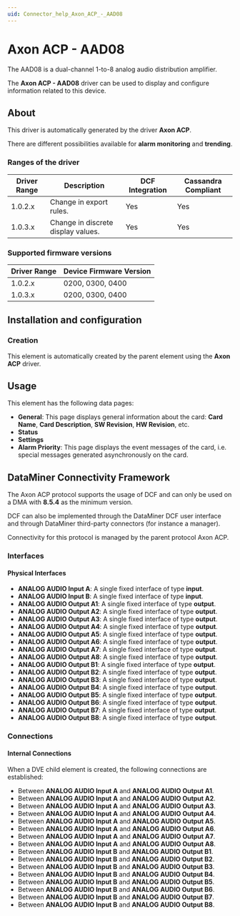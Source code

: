 ```yaml
---
uid: Connector_help_Axon_ACP_-_AAD08
---
```


# Axon ACP - AAD08

The AAD08 is a dual-channel 1-to-8 analog audio distribution amplifier.

The **Axon ACP - AAD08** driver can be used to display and configure information related to this device.

## About

This driver is automatically generated by the driver **Axon ACP**.

There are different possibilities available for **alarm monitoring** and **trending**.

### Ranges of the driver

| **Driver Range** | **Description**                    | **DCF Integration** | **Cassandra Compliant** |
|------------------|------------------------------------|---------------------|-------------------------|
| 1.0.2.x          | Change in export rules.            | Yes                 | Yes                     |
| 1.0.3.x          | Change in discrete display values. | Yes                 | Yes                     |

### Supported firmware versions

| **Driver Range** | **Device Firmware Version** |
|------------------|-----------------------------|
| 1.0.2.x          | 0200, 0300, 0400            |
| 1.0.3.x          | 0200, 0300, 0400            |

## Installation and configuration

### Creation

This element is automatically created by the parent element using the **Axon ACP** driver.

## Usage

This element has the following data pages:

- **General**: This page displays general information about the card: **Card Name**, **Card Description**, **SW Revision**, **HW Revision**, etc.
- **Status**
- **Settings**
- **Alarm Priority**: This page displays the event messages of the card, i.e. special messages generated asynchronously on the card.

## DataMiner Connectivity Framework

The Axon ACP protocol supports the usage of DCF and can only be used on a DMA with **8.5.4** as the minimum version.

DCF can also be implemented through the DataMiner DCF user interface and through DataMiner third-party connectors (for instance a manager).

Connectivity for this protocol is managed by the parent protocol Axon ACP.

### Interfaces

#### Physical Interfaces

- **ANALOG AUDIO Input A**: A single fixed interface of type **input**.
- **ANALOG AUDIO Input B**: A single fixed interface of type **input**.
- **ANALOG AUDIO Output A1**: A single fixed interface of type **output**.
- **ANALOG AUDIO Output A2**: A single fixed interface of type **output**.
- **ANALOG AUDIO Output A3**: A single fixed interface of type **output**.
- **ANALOG AUDIO Output A4**: A single fixed interface of type **output**.
- **ANALOG AUDIO Output A5**: A single fixed interface of type **output**.
- **ANALOG AUDIO Output A6**: A single fixed interface of type **output**.
- **ANALOG AUDIO Output A7**: A single fixed interface of type **output**.
- **ANALOG AUDIO Output A8**: A single fixed interface of type **output**.
- **ANALOG AUDIO Output B1**: A single fixed interface of type **output**.
- **ANALOG AUDIO Output B2**: A single fixed interface of type **output**.
- **ANALOG AUDIO Output B3**: A single fixed interface of type **output**.
- **ANALOG AUDIO Output B4**: A single fixed interface of type **output**.
- **ANALOG AUDIO Output B5**: A single fixed interface of type **output**.
- **ANALOG AUDIO Output B6**: A single fixed interface of type **output**.
- **ANALOG AUDIO Output B7**: A single fixed interface of type **output**.
- **ANALOG AUDIO Output B8**: A single fixed interface of type **output**.

### Connections

#### Internal Connections

When a DVE child element is created, the following connections are established:

- Between **ANALOG AUDIO Input A** and **ANALOG AUDIO Output A1**.
- Between **ANALOG AUDIO Input A** and **ANALOG AUDIO Output A2**.
- Between **ANALOG AUDIO Input A** and **ANALOG AUDIO Output A3**.
- Between **ANALOG AUDIO Input A** and **ANALOG AUDIO Output A4**.
- Between **ANALOG AUDIO Input A** and **ANALOG AUDIO Output A5**.
- Between **ANALOG AUDIO Input A** and **ANALOG AUDIO Output A6**.
- Between **ANALOG AUDIO Input A** and **ANALOG AUDIO Output A7**.
- Between **ANALOG AUDIO Input A** and **ANALOG AUDIO Output A8**.
- Between **ANALOG AUDIO Input B** and **ANALOG AUDIO Output B1**.
- Between **ANALOG AUDIO Input B** and **ANALOG AUDIO Output B2**.
- Between **ANALOG AUDIO Input B** and **ANALOG AUDIO Output B3**.
- Between **ANALOG AUDIO Input B** and **ANALOG AUDIO Output B4**.
- Between **ANALOG AUDIO Input B** and **ANALOG AUDIO Output B5**.
- Between **ANALOG AUDIO Input B** and **ANALOG AUDIO Output B6**.
- Between **ANALOG AUDIO Input B** and **ANALOG AUDIO Output B7**.
- Between **ANALOG AUDIO Input B** and **ANALOG AUDIO Output B8**.
